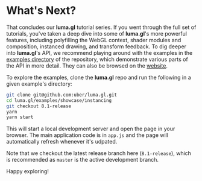 # What's Next?

That concludes our **luma.gl** tutorial series. If you went through the full set of tutorials, you've taken a deep dive into some of **luma.gl**'s more powerful features, including polyfilling the WebGL context, shader modules and composition, instanced drawing, and transform feedback. To dig deeper into **luma.gl**'s API, we recommend playing around with the examples in the [examples directory](https://github.com/visgl/luma.gl/tree/8.1-release/examples/core) of the repository, which demonstrate various parts of the API in more detail. They can also be browsed on the [website](https://luma.gl/examples).

To explore the examples, clone the **luma.gl** repo and run the following in a given example's directory:

```bash
git clone git@github.com:uber/luma.gl.git
cd luma.gl/examples/showcase/instancing
git checkout 8.1-release
yarn
yarn start
```

This will start a local development server and open the page in your browser. The main application code is in `app.js` and the page will automatically refresh whenever it's udpated.

Note that we checkout the latest release branch here (`8.1-release`), which is recommended as `master` is the active development branch.

Happy exploring!
